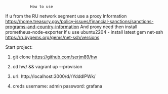               How to use
If u from the RU network segment use a proxy
Information  https://home.treasury.gov/policy-issues/financial-sanctions/sanctions-programs-and-country-information 
And proxy need then install prometheus-node-exporter
If u use ubuntu2204 - install latest gem net-ssh 
https://rubygems.org/gems/net-ssh/versions

Start project:

1) git clone https://github.com/serjm89/hw

2) cd hw/ && vagrant up --provision

3) url: http://localhost:3000/d/rYdddlPWk/

4) creds
username: admin 
password: grafana
